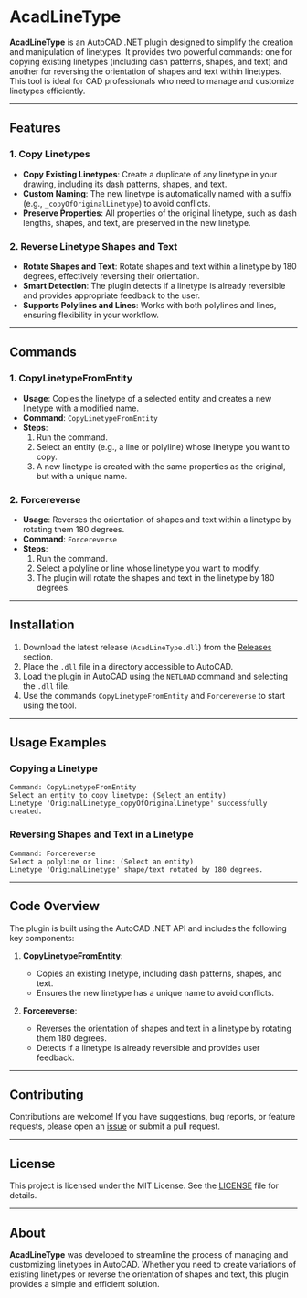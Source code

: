 # AcadLineType

**AcadLineType** is an AutoCAD .NET plugin designed to simplify the creation and manipulation of linetypes. It provides two powerful commands: one for copying existing linetypes (including dash patterns, shapes, and text) and another for reversing the orientation of shapes and text within linetypes. This tool is ideal for CAD professionals who need to manage and customize linetypes efficiently.

---

## Features

### 1. **Copy Linetypes**
   - **Copy Existing Linetypes**: Create a duplicate of any linetype in your drawing, including its dash patterns, shapes, and text.
   - **Custom Naming**: The new linetype is automatically named with a suffix (e.g., `_copyOfOriginalLinetype`) to avoid conflicts.
   - **Preserve Properties**: All properties of the original linetype, such as dash lengths, shapes, and text, are preserved in the new linetype.

### 2. **Reverse Linetype Shapes and Text**
   - **Rotate Shapes and Text**: Rotate shapes and text within a linetype by 180 degrees, effectively reversing their orientation.
   - **Smart Detection**: The plugin detects if a linetype is already reversible and provides appropriate feedback to the user.
   - **Supports Polylines and Lines**: Works with both polylines and lines, ensuring flexibility in your workflow.

---

## Commands

### 1. **CopyLinetypeFromEntity**
   - **Usage**: Copies the linetype of a selected entity and creates a new linetype with a modified name.
   - **Command**: `CopyLinetypeFromEntity`
   - **Steps**:
     1. Run the command.
     2. Select an entity (e.g., a line or polyline) whose linetype you want to copy.
     3. A new linetype is created with the same properties as the original, but with a unique name.

### 2. **Forcereverse**
   - **Usage**: Reverses the orientation of shapes and text within a linetype by rotating them 180 degrees.
   - **Command**: `Forcereverse`
   - **Steps**:
     1. Run the command.
     2. Select a polyline or line whose linetype you want to modify.
     3. The plugin will rotate the shapes and text in the linetype by 180 degrees.

---

## Installation

1. Download the latest release (`AcadLineType.dll`) from the [Releases](https://github.com/yourusername/acadlinetype/releases) section.
2. Place the `.dll` file in a directory accessible to AutoCAD.
3. Load the plugin in AutoCAD using the `NETLOAD` command and selecting the `.dll` file.
4. Use the commands `CopyLinetypeFromEntity` and `Forcereverse` to start using the tool.

---

## Usage Examples

### Copying a Linetype
```plaintext
Command: CopyLinetypeFromEntity
Select an entity to copy linetype: (Select an entity)
Linetype 'OriginalLinetype_copyOfOriginalLinetype' successfully created.
```

### Reversing Shapes and Text in a Linetype
```plaintext
Command: Forcereverse
Select a polyline or line: (Select an entity)
Linetype 'OriginalLinetype' shape/text rotated by 180 degrees.
```

---

## Code Overview

The plugin is built using the AutoCAD .NET API and includes the following key components:

1. **CopyLinetypeFromEntity**:
   - Copies an existing linetype, including dash patterns, shapes, and text.
   - Ensures the new linetype has a unique name to avoid conflicts.

2. **Forcereverse**:
   - Reverses the orientation of shapes and text in a linetype by rotating them 180 degrees.
   - Detects if a linetype is already reversible and provides user feedback.

---

## Contributing

Contributions are welcome! If you have suggestions, bug reports, or feature requests, please open an [issue](https://github.com/BHUTUU/acadlinetype/issues) or submit a pull request.

---

## License

This project is licensed under the MIT License. See the [LICENSE](https://github.com/BHUTUU/acadlinetype/blob/main/LICENSE) file for details.

---

## About

**AcadLineType** was developed to streamline the process of managing and customizing linetypes in AutoCAD. Whether you need to create variations of existing linetypes or reverse the orientation of shapes and text, this plugin provides a simple and efficient solution.

